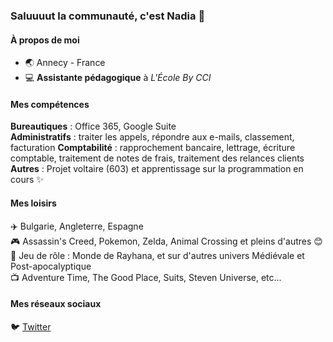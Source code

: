 ### Saluuuut la communauté, c'est Nadia 👋

#### À propos de moi
- 🌏 Annecy - France
- 💻 **Assistante pédagogique** à _L'École By CCI_


#### Mes compétences
**Bureautiques** : Office 365, Google Suite  
**Administratifs** : traiter les appels, répondre aux e-mails, classement, facturation
**Comptabilité** : rapprochement bancaire, lettrage, écriture comptable, traitement de notes de frais, traitement des relances clients  
**Autres** : Projet voltaire (603) et apprentissage sur la programmation en cours ✨  

#### Mes loisirs
✈️ Bulgarie, Angleterre, Espagne  
🎮 Assassin's Creed, Pokemon, Zelda, Animal Crossing et pleins d'autres 😊  
🎲 Jeu de rôle : Monde de Rayhana, et sur d'autres univers Médiévale et Post-apocalyptique  
📺 Adventure Time, The Good Place, Suits, Steven Universe, etc...  

#### Mes réseaux sociaux
🐦 [Twitter](https://twitter.com/Okatochan)
